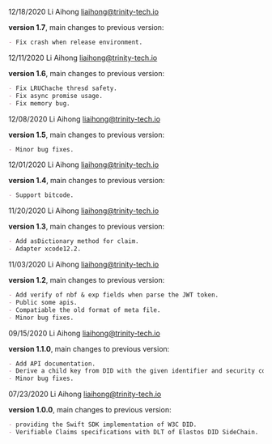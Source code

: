 12/18/2020 Li Aihong liaihong@trinity-tech.io

**version 1.7**, main changes to previous version:

```markdown
- Fix crash when release environment.
```

12/11/2020 Li Aihong liaihong@trinity-tech.io

**version 1.6**, main changes to previous version:

```markdown
- Fix LRUChache thresd safety.
- Fix async promise usage.
- Fix memory bug.
```

12/08/2020 Li Aihong liaihong@trinity-tech.io

**version 1.5**, main changes to previous version:

```markdown
- Minor bug fixes.
```

12/01/2020 Li Aihong liaihong@trinity-tech.io

**version 1.4**, main changes to previous version:

```markdown
- Support bitcode.
```

11/20/2020 Li Aihong liaihong@trinity-tech.io

**version 1.3**, main changes to previous version:

```markdown
- Add asDictionary method for claim.
- Adapter xcode12.2.
```

11/03/2020 Li Aihong liaihong@trinity-tech.io

**version 1.2**, main changes to previous version:

```markdown
- Add verify of nbf & exp fields when parse the JWT token.
- Public some apis.
- Compatiable the old format of meta file.
- Minor bug fixes.
```

09/15/2020 Li Aihong liaihong@trinity-tech.io

**version 1.1.0**, main changes to previous version:

```markdown
- Add API documentation.
- Derive a child key from DID with the given identifier and security code.
- Minor bug fixes.
```

07/23/2020 Li Aihong liaihong@trinity-tech.io

**version 1.0.0**, main changes to previous version:

```markdown
- providing the Swift SDK implementation of W3C DID.
- Verifiable Claims specifications with DLT of Elastos DID SideChain.
```
